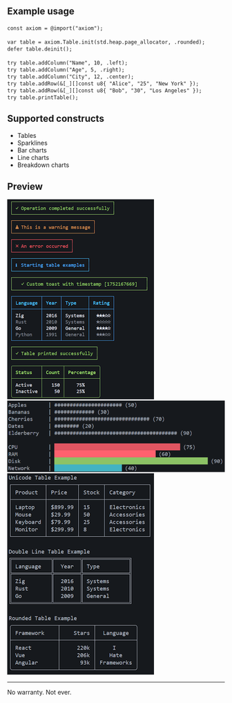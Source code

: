 ## Example usage

```zig
const axiom = @import("axiom");

var table = axiom.Table.init(std.heap.page_allocator, .rounded);
defer table.deinit();

try table.addColumn("Name", 10, .left);
try table.addColumn("Age", 5, .right);
try table.addColumn("City", 12, .center);
try table.addRow(&[_][]const u8{ "Alice", "25", "New York" });
try table.addRow(&[_][]const u8{ "Bob", "30", "Los Angeles" });
try table.printTable();
```

## Supported constructs

-  Tables
-  Sparklines
-  Bar charts
-  Line charts
-  Breakdown charts

## Preview

<img src="img/screen_2.png">
<img src="img/screen_3.png">
<img src="img/screen.png">

---

No warranty. Not ever.
